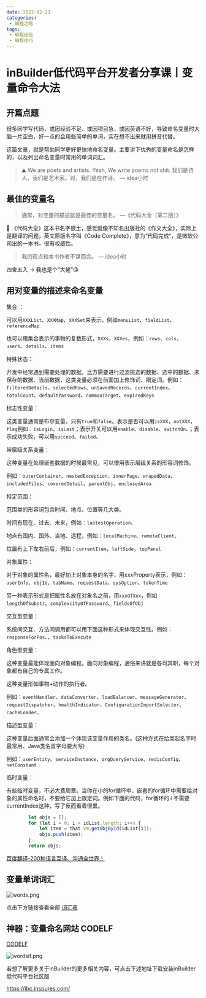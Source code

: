 ```yaml
---
date: 2022-02-23
categories:
 - 编程之路
tags:
 - 编程经验
 - 编程技巧
---
```

# inBuilder低代码平台开发者分享课丨变量命令大法
## 开篇点题

很多同学写代码，或因经验不足、或因项目急，或因英语不好，导致命名变量时大脑一片空白，好一点的会用些简单的单词，实在想不出来就用拼音代替。

这篇文章，就是帮助同学更好更快地命名变量。主要讲下优秀的变量命名是怎样的，以及列出命名变量时常用的单词词汇。

> ⛰️ We are poets and artists. Yeah, We write poems not shit.
> 我们是诗人，我们是艺术家。对，我们是在作诗。
>                                                                                                          — idea小时

## 最佳的变量名

> 通常，对变量的描述就是最佳的变量名。
>                                                                                  —《代码大全（第二版）》


📘 《代码大全》这本书名字很土，感觉就像不知名出版社的《作文大全》，实际上是翻译的问题，英文原版名字叫《Code Complete》，意为“代码完成“，是微软公司出的一本书，很有权威性。

> 我的观点和本书作者不谋而合。
>                                                                                   — idea小时

四舍五入 → 我也是个“大佬”😘

## 用对变量的描述来命名变量

集合 ：

可以用`XXXList`、`XXXMap`、`XXXSet`来表示，例如`menuList`、`fieldList`、`referenceMap`

也可以用集合表示的事物的复数形式，`XXXs`，`XXXes`，例如：`rows`、`cols`、`users`、`details`、`items`

特殊状态：

开发中经常遇到需要处理的数据，比方需要进行过滤挑选的数据、选中的数据、未保存的数据、当前数据，这类变量必须在前面加上修饰词、限定词。例如：`filteredDetails`、`selectedRows`、`unSavedRecords`、`currentIndex`、`totalCount`、`defaultPassword`、`commonTarget`、`expiredKeys`

标志性变量：

这类变量通常是布尔变量，只有`true`和`false`。表示是否可以用`isXXX`，`notXXX`，`flag`例如：`isLogin`、`isLast`；表示开关可以用`enable`、`disable`、`switchOn`、；表示成功失败，可以用`succeed`、`failed`、

带层级关系变量：

这种变量在处理嵌套数据的时候最常见，可以使用表示层级关系的形容词修饰。

例如：`outerContainer`、`nestedException`、`innerPage`、`wrapedData`、`includedFiles`、`coveredDetail`、`parentObj`、`enclosedArea`

特定范围：

范围类的形容词包含时间、地点、位置等几大类。

时间有现在、过去、未来，例如：`lastestOperation`、

地点有国内、国外、当地、远程，例如：`localMachine`、`remoteClient`、

位置有上下左右前后，例如：`currentItem`，`leftSide`，`topPanel`

对象属性：

对于对象的属性名，最好加上对象本身的名字，用xxxProperty表示，例如：`userInfo`、`objId`、`tabName`、`requestData`、`sysOption`、`tokenTime`

另一种表示形式是把属性名放在对象名之前，用`xxxOfXxx`，例如`lengthOfSubstr`、`complexcityOfPassword`、`fieldsOfObj`

交互型变量：

系统间交互、方法间调用都可以用下面这种形式来体现交互性。例如：`responseForPos`、、`tasksToExecute`

角色型变量：

这种变量最能体现面向对象编程。面向对象编程，通俗来讲就是各司其职，每个对象都有自己的专属工作。

这种变量形如事物+动作的执行者。

例如：`eventHandler`、`dataConverter`、`loadBalancer`、`messageGenerator`、`requestDispatcher`、`healthIndicator`、`ConfigurationImportSelector`、`cacheLoader`、

描述型变量：

这种变量后面通常会添加一个体现该变量作用的类名。(这种方式在给类起名字时最常用、Java类名首字母要大写)

例如：`userEntity`、`serviceInstance`、`orgQueryService`、`redisConfig`、`netConstant`

临时变量：

有些临时变量，不必大费周章。当你在小的for循环中、嵌套的for循环中需要给对象的属性命名时，不要给它加上限定词。例如下面的代码，for循环的 i 不需要currentIndex这种，写了反而看着很累。

```jsx
        let objs = [];
        for (let i = 0; i < idList.length; i++) {
            let item = that.vm.getObjById(idList[i]);
            objs.push(item);
        }
        return objs;
```

[百度翻译-200种语言互译、沟通全世界！](https://fanyi.baidu.com/)

## 变量单词词汇
![words.png](https://nullpointer.site/images/word-list.png)

点击下方链接查看全部
[词汇表](https://nullpointer.site/html/变量命名词汇表.html)

## 神器：变量命名网站 CODELF
[CODELF](https://unbug.github.io/codelf/)

![wordsif.png](https://nullpointer.site/images/codelf.png)


若想了解更多关于inBuilder的更多相关内容，可点击下述地址下载安装inBuilder低代码平台社区版

https://ibc.inspures.com/

